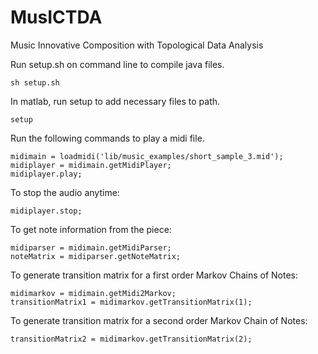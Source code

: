 MusICTDA
========

Music Innovative Composition with Topological Data Analysis

Run setup.sh on command line to compile java files.

    sh setup.sh

In matlab, run setup to add necessary files to path.

    setup

Run the following commands to play a midi file.

    midimain = loadmidi('lib/music_examples/short_sample_3.mid');
    midiplayer = midimain.getMidiPlayer;
	midiplayer.play;

To stop the audio anytime:

    midiplayer.stop;

To get note information from the piece:

    midiparser = midimain.getMidiParser;
    noteMatrix = midiparser.getNoteMatrix;

To generate transition matrix for a first order Markov Chains of Notes:

    midimarkov = midimain.getMidi2Markov;
    transitionMatrix1 = midimarkov.getTransitionMatrix(1);

To generate transition matrix for a second order Markov Chain of Notes:

    transitionMatrix2 = midimarkov.getTransitionMatrix(2);
